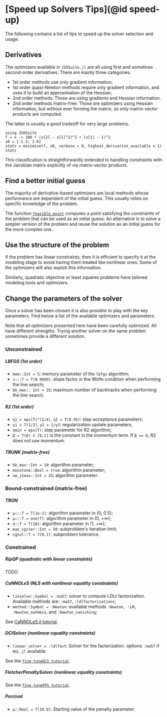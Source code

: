 # [Speed up Solvers Tips](@id speed-up)

The following contains a list of tips to speed up the solver selection and usage.

## Derivatives

The optimizers available in `JSOSuite.jl` are all using first and sometines second-order derivatives. There are mainly three categories:
- 1st order methods use only gradient information;
- 1st order quasi-Newton methods require only gradient information, and uses it to build an approximation of the Hessian;
- 2nd order methods: Those are using gradients and Hessian information.
- 2nd order methods matrix-free: Those are optimizers using Hessian information, but without ever forming the matrix, so only matrix-vector products are computed.

The latter is usually a good tradeoff for very large problems.

```@example
using JSOSuite
f = x -> 100 * (x[2] - x[1]^2)^2 + (x[1] - 1)^2
x0 = [-1.2; 1.0]
stats = minimize(f, x0, verbose = 0, highest_derivative_available = 1)
stats
```

This classification is straightforwardly extended to handling constraints with the Jacobian matrix explicitly of via matrix-vector products.

## Find a better initial guess

The majority of derivative-based optimizers are local methods whose performance are dependent of the initial guess. 
This usually relies on specific knowledge of the problem.

The function [`feasible_point`](@ref) computes a point satisfying the constraints of the problem that can be used as an initial guess. 
An alternative is to solve a simpler version of the problem and reuse the solution as an initial guess for the more complex one.

## Use the structure of the problem

If the problem has linear constraints, then it is efficient to specify it at the modeling stage to avoid having them treated like nonlinear ones.
Some of the optimizers will also exploit this information.

Similarly, quadratic objective or least squares problems have tailored modeling tools and optimizers.

## Change the parameters of the solver

Once a solver has been chosen it is also possible to play with the key parameters. Find below a list of the available optimizers and parameters.

Note that all optimizers presented here have been carefully optimized. All have different strengths. Trying another solver on the same problem sometimes provide a different solution.

### Unconstrained

##### LBFGS (1st order)

- `mem::Int = 5`: memory parameter of the `lbfgs` algorithm;
- `τ₁::T = T(0.9999)`: slope factor in the Wolfe condition when performing the line search;
- `bk_max:: Int = 25`: maximum number of backtracks when performing the line search.

##### R2 (1st order)

- `η1 = eps(T)^(1/4)`, `η2 = T(0.95)`: step acceptance parameters;
- `γ1 = T(1/2)`, `γ2 = 1/γ1`: regularization update parameters;
- `σmin = eps(T)`: step parameter for R2 algorithm;
- `β = T(0) ∈ [0,1]` is the constant in the momentum term. If `β == 0`, R2 does not use momentum.

##### TRUNK (matrix-free)

- `bk_max::Int = 10`: algorithm parameter;
- `monotone::Bool = true`: algorithm parameter;
- `nm_itmax::Int = 25`: algorithm parameter.

### Bound-constrained (matrix-free)

##### TRON

- `μ₀::T = T(1e-2)`: algorithm parameter in (0, 0.5);
- `μ₁::T = one(T)`: algorithm parameter in (0, +∞);
- `σ::T = T(10)`: algorithm parameter in (1, +∞);
- `max_cgiter::Int = 50`: subproblem's iteration limit;
- `cgtol::T = T(0.1)`: subproblem tolerance.

### Constrained

##### RipQP (quadratic with linear constraints)

TODO

##### CaNNOLeS (NLS with nonlinear equality constraints)

- `linsolve::Symbol = :ma57`: solver to compute LDLt factorization. Available methods are: `:ma57`, `:ldlfactorizations`;
- `method::Symbol = :Newton`: available methods `:Newton, :LM, :Newton_noFHess`, and `:Newton_vanishing`;

See [CaNNOLeS.jl tutorial](https://jso.dev/CaNNOLeS.jl/dev/tutorial/).

##### DCISolver (nonlinear equality constraints)

- `linear_solver = :ldlfact`: Solver for the factorization. options: `:ma57` if `HSL.jl` available.

See the [`fine-tuneDCI tutorial`](https://jso.dev/DCISolver.jl/dev/fine-tuneDCI/).

##### FletcherPenaltySolver (nonlinear equality constraints)

See the [`fine-tuneFPS tutorial`](https://jso.dev/FletcherPenaltySolver.jl/dev/fine-tuneFPS/).

##### Percival

- `μ::Real = T(10.0)`: Starting value of the penalty parameter.
